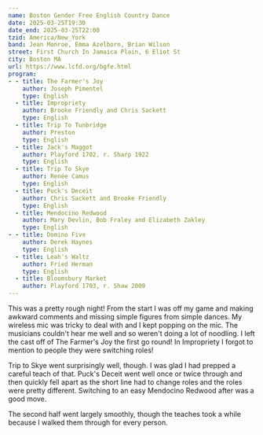 ```yaml
---
name: Boston Gender Free English Country Dance
date: 2025-03-25T19:30
date_end: 2025-03-25T22:00
tzid: America/New_York
band: Jean Monroe, Emma Azelborn, Brian Wilson
street: First Church In Jamaica Plain, 6 Eliot St
city: Boston MA
url: https://www.lcfd.org/bgfe.html
program:
- - title: The Farmer's Joy
    author: Joseph Pimentel
    type: English
  - title: Impropriety
    author: Brooke Friendly and Chris Sackett
    type: English
  - title: Trip To Tunbridge
    author: Preston
    type: English
  - title: Jack's Maggot
    author: Playford 1702, r. Sharp 1922
    type: English
  - title: Trip To Skye
    author: Renée Camus
    type: English
  - title: Puck's Deceit
    author: Chris Sackett and Brooke Friendly
    type: English
  - title: Mendocino Redwood
    author: Mary Devlin, Bob Fraley and Elizabeth Zakley
    type: English
- - title: Domino Five
    author: Derek Haynes
    type: English
  - title: Leah's Waltz
    author: Fried Herman
    type: English
  - title: Bloomsbury Market
    author: Playford 1703, r. Shaw 2009
---
```


This was a pretty rough night! From the start I was off my game and making awkward comments and missing simple figures from simple dances. My wireless mic was tricky to deal with and I kept popping on the mic. The musicians couldn't hear me well and so weren't doing a lot of noodling. I left the cast off of The Farmer's Joy the first go round! In Impropriety I forgot to mention to people they were switching roles!

Trip to Skye went surprisingly well, though. I was glad I had prepped a careful teach of that. Puck's Deceit went well once or twice through and then quickly fell apart as the short line had to change roles and the roles were pretty different. Switching to an easy Mendocino Redwood after was a good move.

The second half went largely smoothly, though the teaches took a while because I walked them through for every person.
